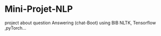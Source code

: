 # Mini-Projet-NLP
project about question Answering (chat-Boot) using BIB NLTK, Tensorflow ,pyTorch...
